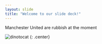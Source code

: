 ```yaml
---
layout: slide
title: "Welcome to our slide deck!"
---
```


Manchester United are rubbish at the moment 

![dinotocat](https://octodex.github.com/images/dinotocat.png)
{: .center}
